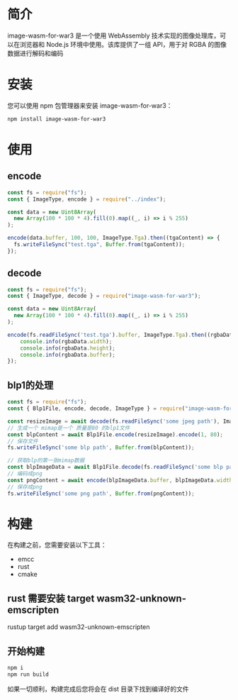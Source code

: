 # 简介

image-wasm-for-war3 是一个使用 WebAssembly 技术实现的图像处理库，可以在浏览器和 Node.js 环境中使用。该库提供了一组 API，用于对 RGBA 的图像数据进行解码和编码

# 安装

您可以使用 npm 包管理器来安装 image-wasm-for-war3：

```sh
npm install image-wasm-for-war3
```

# 使用

## encode

```js
const fs = require("fs");
const { ImageType, encode } = require("../index");

const data = new Uint8Array(
  new Array(100 * 100 * 4).fill(0).map((_, i) => i % 255)
);

encode(data.buffer, 100, 100, ImageType.Tga).then((tgaContent) => {
  fs.writeFileSync("test.tga", Buffer.from(tgaContent));
});
```

## decode

```js
const fs = require("fs");
const { ImageType, decode } = require("image-wasm-for-war3");

const data = new Uint8Array(
  new Array(100 * 100 * 4).fill(0).map((_, i) => i % 255)
);

encode(fs.readFileSync('test.tga').buffer, ImageType.Tga).then((rgbaData) => {
    console.info(rgbaData.width);
    console.info(rgbaData.height);
    console.info(rgbaData.buffer);
});
```

## blp1的处理

```js
const fs = require("fs");
const { Blp1File, encode, decode, ImageType } = require("image-wasm-for-war3");

const resizeImage = await decode(fs.readFileSync('some jpeg path'), ImageType.Jpeg);
// 生成一个 mimap是一个 质量是80 的blp1文件
const blpContent = await Blp1File.encode(resizeImage).encode(1, 80);
// 保存文件
fs.writeFileSync('some blp path', Buffer.from(blpContent));

// 获取blp的第一张mimap数据
const blpImageData = await Blp1File.decode(fs.readFileSync('some blp path').buffer).getMimapData(0);
// 编码成png
const pngContent = await encode(blpImageData.buffer, blpImageData.width, blpImageData.height, ImageType.Png);
// 保存成png
fs.writeFileSync('some png path', Buffer.from(pngContent));
```

# 构建

在构建之前，您需要安装以下工具：

- emcc
- rust
- cmake

## rust 需要安装 target wasm32-unknown-emscripten

rustup target add wasm32-unknown-emscripten

## 开始构建

```sh
npm i
npm run build
```

如果一切顺利，构建完成后您将会在 dist 目录下找到编译好的文件
